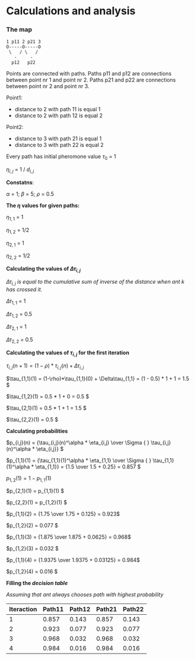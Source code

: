 # Calculations and analysis

### The map
```
1 p11 2 p21 3
O-----O-----O
 \   / \   /
   -     -
  p12   p22
```
Points are connected with paths. 
Paths p11 and p12 are connections between point nr 1 and point nr 2.
Paths p21 and p22 are connections between point nr 2 and point nr 3.

Point1:
- distance to 2 with path 11 is equal 1
- distance to 2 with path 12 is equal 2

Point2:
- distance to 3 with path 21 is equal 1
- distance to 3 with path 22 is equal 2

Every path has initial pheromone value $\tau_0$ = 1

$\eta_{i,j}$ = 1 / $d_{i,j}$

**Constatns**:

$\alpha$ = 1;
$\beta$  = 5;
$\rho$   = 0.5

**The $\eta$ values for given paths:**

$\eta_{1,1}$ = 1

$\eta_{1,2}$ = 1/2

$\eta_{2,1}$ = 1

$\eta_{2,2}$ = 1/2


**Calculating the values of $\Delta\tau_{i,j}$**

*$\Delta\tau_{i,j}$ is equal to the cumulative sum of inverse of the distance when ant k has crossed it.*

$\Delta\tau_{1,1}$ = 1

$\Delta\tau_{1,2}$ = 0.5

$\Delta\tau_{2,1}$ = 1

$\Delta\tau_{2,2}$ = 0.5

**Calculating the values of $\tau_{i,j}$ for the first iteration**

$\tau_{i,j}(n+1) = (1-\rho)*\tau_{i,j}(n) + \Delta\tau_{i,j}$

$\tau_{1,1}(1) = (1-\rho)*\tau_{1,1}(0) + \Delta\tau_{1,1} = (1 - 0.5) * 1 + 1 = 1.5 $

$\tau_{1,2}(1) = 0.5 * 1 + 0 = 0.5 $

$\tau_{2,1}(1) = 0.5 * 1 + 1 = 1.5 $

$\tau_{2,2}(1) = 0.5 $

**Calculating probabilities**

$p_{i,j}(n) = {\tau_{i,j}(n)^\alpha * \eta_{i,j} \over \Sigma { } \tau_{i,j}(n)^\alpha * \eta_{i,j}} $

$p_{1,1}(1) = {\tau_{1,1}(1)^\alpha * \eta_{1,1} \over \Sigma { } \tau_{1,1}(1)^\alpha * \eta_{1,1}} = {1.5 \over 1.5 + 0.25} = 0.857 $

$p_{1,2}(1) = 1 - p_{1,1}(1)$

$p_{2,1}(1) = p_{1,1}(1) $

$p_{2,2}(1) = p_{1,2}(1) $

$p_{1,1}(2) = {1.75 \over 1.75 + 0.125} = 0.923$

$p_{1,2}(2) = 0.077 $

$p_{1,1}(3) = {1.875 \over 1.875 + 0.0625} = 0.968$

$p_{1,2}(3) = 0.032 $

$p_{1,1}(4) = {1.9375 \over 1.9375 + 0.03125} = 0.984$

$p_{1,2}(4) = 0.016 $

**Filling the ___decision table___**

*Assuming that ant always chooses path with highest probability*


| Iteraction | Path11| Path12| Path21| Path22|
| ---------- | ----- | ----- | ----- | ----- |
|      1     | 0.857 | 0.143 | 0.857 | 0.143 |
|      2     | 0.923 | 0.077 | 0.923 | 0.077 |
|      3     | 0.968 | 0.032 | 0.968 | 0.032 |
|      4     | 0.984 | 0.016 | 0.984 | 0.016 |




